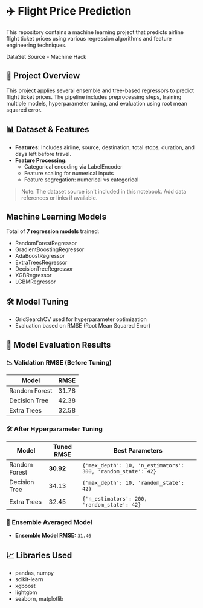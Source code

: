 # ✈️ Flight Price Prediction

This repository contains a machine learning project that predicts airline flight ticket prices using various regression algorithms and feature engineering techniques.

DataSet Source - Machine Hack

## 📁 Project Overview

This project applies several ensemble and tree-based regressors to predict flight ticket prices. The pipeline includes preprocessing steps, training multiple models, hyperparameter tuning, and evaluation using root mean squared error.

## 📊 Dataset & Features

- **Features:** Includes airline, source, destination, total stops, duration, and days left before travel.
- **Feature Processing:**
  - Categorical encoding via LabelEncoder
  - Feature scaling for numerical inputs
  - Feature segregation: numerical vs categorical

> Note: The dataset source isn't included in this notebook. Add data references or links if available.

## Machine Learning Models

Total of **7 regression models** trained:

- RandomForestRegressor
- GradientBoostingRegressor
- AdaBoostRegressor
- ExtraTreesRegressor
- DecisionTreeRegressor
- XGBRegressor
- LGBMRegressor

## 🛠️ Model Tuning

- GridSearchCV used for hyperparameter optimization  
- Evaluation based on RMSE (Root Mean Squared Error)

## 🧪 Model Evaluation Results

### 📉 Validation RMSE (Before Tuning)
| Model           | RMSE   |
|-----------------|--------|
| Random Forest   | 31.78  |
| Decision Tree   | 42.38  |
| Extra Trees     | 32.58  |

### 🛠️ After Hyperparameter Tuning
| Model           | Tuned RMSE | Best Parameters |
|-----------------|------------|-----------------|
| Random Forest   | **30.92**  | `{'max_depth': 10, 'n_estimators': 300, 'random_state': 42}` |
| Decision Tree   | 34.13      | `{'max_depth': 10, 'random_state': 42}` |
| Extra Trees     | 32.45      | `{'n_estimators': 200, 'random_state': 42}` |

### 🔁 Ensemble Averaged Model
- **Ensemble Model RMSE:** `31.46`

## 📈 Libraries Used

- pandas, numpy  
- scikit-learn  
- xgboost  
- lightgbm  
- seaborn, matplotlib
